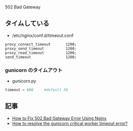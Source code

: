 502 Bad Gateway

## タイムしている

- /etc/nginx/conf.d/timeout.conf

~~~
proxy_connect_timeout       1200;
proxy_send_timeout          1200;
proxy_read_timeout          1200;
send_timeout                1200;
~~~

### gunicorn のタイムアウト

- gunicorn.py

~~~py
timeout = 600     #default 30
~~~


## 記事

- [How to Fix 502 Bad Gateway Error Using Nginx](https://www.scalescale.com/tips/nginx/502-bad-gateway-error-using-nginx/)
- [How to resolve the gunicorn critical worker timeout error?](http://serverfault.com/questions/490101/how-to-resolve-the-gunicorn-critical-worker-timeout-error)
